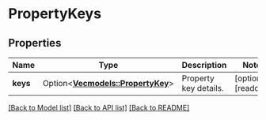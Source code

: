# PropertyKeys

## Properties

Name | Type | Description | Notes
------------ | ------------- | ------------- | -------------
**keys** | Option<[**Vec<models::PropertyKey>**](PropertyKey.md)> | Property key details. | [optional][readonly]

[[Back to Model list]](../README.md#documentation-for-models) [[Back to API list]](../README.md#documentation-for-api-endpoints) [[Back to README]](../README.md)



